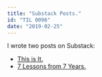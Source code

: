 ```yaml
---
title: "Substack Posts."
id: "TIL 0096"
date: "2019-02-25"
---
```


I wrote two posts on Substack: 

* [This is It.](https://nicholas.substack.com/p/this-is-it)
* [7 Lessons from 7 Years.](https://nicholas.substack.com/p/7-lessons-from-7-years)